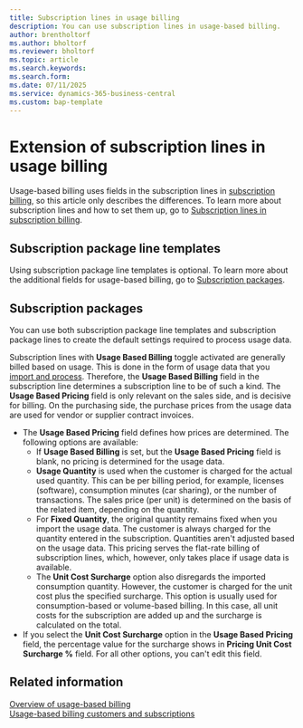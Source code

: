 ```yaml
---
title: Subscription lines in usage billing
description: You can use subscription lines in usage-based billing.
author: brentholtorf
ms.author: bholtorf
ms.reviewer: bholtorf
ms.topic: article
ms.search.keywords: 
ms.search.form: 
ms.date: 07/11/2025
ms.service: dynamics-365-business-central
ms.custom: bap-template
---
```


# Extension of subscription lines in usage billing

Usage-based billing uses fields in the subscription lines in [subscription billing](../../SRB/welcome.md), so this article only describes the differences. To learn more about subscription lines and how to set them up, go to [Subscription lines in subscription billing](../../SRB/masterdata/service-commitments.md).

## Subscription package line templates

Using subscription package line templates is optional. To learn more about the additional fields for usage-based billing, go to [Subscription packages](#subscription-packages).

## Subscription packages

You can use both subscription package line templates and subscription package lines to create the default settings required to process usage data.

Subscription lines with **Usage Based Billing** toggle activated are generally billed based on usage. This is done in the form of usage data that you [import and process](../processing-usage-data/imports-processing.md). Therefore, the **Usage Based Billing** field in the subscription line determines a subscription line to be of such a kind. The **Usage Based Pricing** field is only relevant on the sales side, and is decisive for billing. On the purchasing side, the purchase prices from the usage data are used for vendor or supplier contract invoices.

* The **Usage Based Pricing** field defines how prices are determined. The following options are available:
    * If **Usage Based Billing** is set, but the **Usage Based Pricing** field is blank, no pricing is determined for the usage data.
    * **Usage Quantity** is used when the customer is charged for the actual used quantity. This can be per billing period, for example, licenses (software), consumption minutes (car sharing), or the number of transactions. The sales price (per unit) is determined on the basis of the related item, depending on the quantity.
    * For **Fixed Quantity**, the original quantity remains fixed when you import the usage data. The customer is always charged for the quantity entered in the subscription. Quantities aren't adjusted based on the usage data. This pricing serves the flat-rate billing of subscription lines, which, however, only takes place if usage data is available.
    * The **Unit Cost Surcharge** option also disregards the imported consumption quantity. However, the customer is charged for the unit cost plus the specified surcharge. This option is usually used for consumption-based or volume-based billing. In this case, all unit costs for the subscription are added up and the surcharge is calculated on the total.
* If you select the **Unit Cost Surcharge** option in the **Usage Based Pricing** field, the percentage value for the surcharge shows in **Pricing Unit Cost Surcharge %** field. For all other options, you can't edit this field.

## Related information

[Overview of usage-based billing](../welcome.md)  
[Usage-based billing customers and subscriptions](customers-subscriptions.md)  

